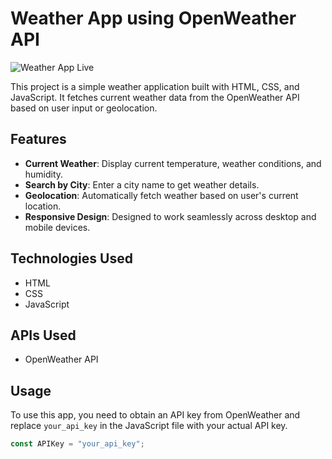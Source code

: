 # Weather App using OpenWeather API

![Weather App Live](weather-app-screenshot.png)

This project is a simple weather application built with HTML, CSS, and JavaScript. It fetches current weather data from the OpenWeather API based on user input or geolocation.

## Features

- **Current Weather**: Display current temperature, weather conditions, and humidity.
- **Search by City**: Enter a city name to get weather details.
- **Geolocation**: Automatically fetch weather based on user's current location.
- **Responsive Design**: Designed to work seamlessly across desktop and mobile devices.

## Technologies Used

- HTML
- CSS
- JavaScript

## APIs Used

- OpenWeather API

## Usage

To use this app, you need to obtain an API key from OpenWeather and replace `your_api_key` in the JavaScript file with your actual API key.

```javascript
const APIKey = "your_api_key";
